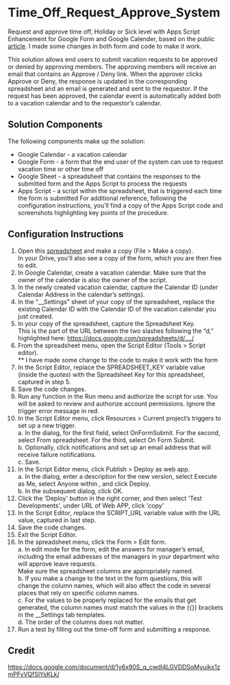 # Time_Off_Request_Approve_System
Request and approve time off, Holiday or Sick level with Apps Script Enhancement for Google Form and Google Calender, based on the public [article](https://docs.google.com/document/d/1y6x90S_q_cwdl4LGVDDSqMyuikx1zmPFyVQfSlYsKLk/). I made some changes in both form and code to make it work.

This solution allows end users to submit vacation requests to be approved or denied by approving members. The approving members will receive an email that contains an Approve / Deny link. When the approver clicks Approve or Deny, the response is updated in the corresponding spreadsheet and an email is generated and sent to the requestor. If the request has been approved, the calendar event is automatically added both to a vacation calendar and to the requestor’s calendar.

## Solution Components

The following components make up the solution:
* Google Calendar - a vacation calendar
* Google Form - a form that the end user of the system can use to request vacation time or other time off
* Google Sheet - a spreadsheet that contains the responses to the submitted form and the Apps Script to process the requests
* Apps Script - a script within the spreadsheet, that is triggered each time the form is submitted
For additional reference, following the configuration instructions, you’ll find a copy of the Apps Script code and screenshots highlighting key points of the procedure.

## Configuration Instructions

1. Open this [spreadsheet](https://docs.google.com/spreadsheets/d/1km6wVNkPFDbwxJUbatLAx9K6os8bUbAG2c7WgGndpOk) and make a copy (File > Make a copy).  
In your Drive, you’ll also see a copy of the form, which you are then free to edit.  
2. In Google Calendar, create a vacation calendar. Make sure that the owner of the calendar is also the owner of the script.  
3. In the newly created vacation calendar, capture the Calendar ID (under Calendar Address in the calendar’s settings).  
4. In the "__Settings" sheet of your copy of the spreadsheet, replace the existing Calendar ID with the Calendar ID of the vacation calendar you just created.  
5. In your copy of the spreadsheet, capture the Spreadsheet Key.    
This is the part of the URL between the two slashes following the “d,” highlighted here: https://docs.google.com/spreadsheets/d/…./  
6. From the spreadsheet menu, open the Script Editor (Tools > Script editor).  
** I have made some change to the code to make it work with the form 
8. In the Script Editor, replace the SPREADSHEET_KEY variable value (inside the quotes) with the Spreadsheet Key for this spreadsheet, captured in step 5.  
9. Save the code changes.  
10. Run any function in the Run menu and authorize the script for use. You will be asked to review and authorize account permissions. Ignore the trigger error message in red.  
11. In the Script Editor menu, click Resources > Current project’s triggers to set up a new trigger.  
a. In the dialog, for the first field, select OnFormSubmit. For the second, select From spreadsheet. For the third, select On Form Submit.  
b. Optionally, click notifications and set up an email address that will receive failure notifications.   
c. Save.  
12. In the Script Editor menu, click Publish > Deploy as web app.   
a. In the dialog, enter a description for the new version, select Execute as Me, select Anyone within <domain>, and click Deploy.   
b. In the subsequent dialog, click OK.   
13. Click the 'Deploy' button in the right corner, and then select 'Test Developments', under URL of Web APP, click 'copy'  
8. In the Script Editor, replace the SCRIPT_URL variable value with the URL value, captured in last step.  
9. Save the code changes. 
15. Exit the Script Editor.  
16. In the spreadsheet menu, click the Form > Edit form.  
a. In edit mode for the form, edit the answers for manager’s email, including the email addresses of the managers in your department who will approve leave requests.  
Make sure the spreadsheet columns are appropriately named.   
b. If you make a change to the text in the form questions, this will change the column names, which will also affect the code in several places that rely on specific column names.   
c. For the values to be properly replaced for the emails that get generated, the column names must match the values in the {{}} brackets in the __Settings tab templates.      
d. The order of the columns does not matter.  
17. Run a test by filling out the time-off form and submitting a response.  

## Credit
https://docs.google.com/document/d/1y6x90S_q_cwdl4LGVDDSqMyuikx1zmPFyVQfSlYsKLk/
